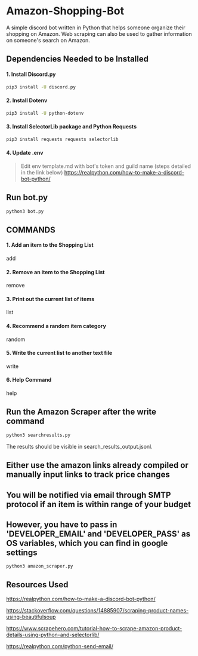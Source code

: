 # Amazon-Shopping-Bot
A simple discord bot written in Python that helps someone organize their shopping on Amazon. Web scraping can also be used to gather information on someone's search on Amazon.

## Dependencies Needed to be Installed
#### 1. Install Discord.py
```bash
pip3 install -U discord.py
```
#### 2. Install Dotenv  
```bash
pip3 install -U python-dotenv
```
#### 3. Install SelectorLib package and Python Requests
```bash
pip3 install requests requests selectorlib
```
#### 4. Update .env  
> Edit env template.md with bot's token and guild name (steps detailed in the link below)
https://realpython.com/how-to-make-a-discord-bot-python/

## Run bot.py   
```bash
python3 bot.py
```
## COMMANDS

#### 1. Add an item to the Shopping List
add <item>
  
#### 2. Remove an item to the Shopping List 
remove <item>

#### 3. Print out the current list of items
list

#### 4. Recommend a random item category
random

#### 5. Write the current list to another text file
write

#### 6. Help Command
help

## Run the Amazon Scraper after the write command
```bash
python3 searchresults.py
```
The results should be visible in search_results_output.jsonl. 

## Either use the amazon links already compiled or manually input links to track price changes
## You will be notified via email through SMTP protocol if an item is within range of your budget
## However, you have to pass in 'DEVELOPER_EMAIL' and 'DEVELOPER_PASS' as OS variables, which you can find in google settings
```
python3 amazon_scraper.py
```
  
## Resources Used
https://realpython.com/how-to-make-a-discord-bot-python/

https://stackoverflow.com/questions/14885907/scraping-product-names-using-beautifulsoup

https://www.scrapehero.com/tutorial-how-to-scrape-amazon-product-details-using-python-and-selectorlib/
  
https://realpython.com/python-send-email/
